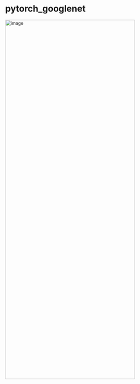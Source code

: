# pytorch_googlenet



<img width="416" height="1151" alt="image" src="https://github.com/user-attachments/assets/577fdacc-02a0-476e-bec9-191191aacde4" />
